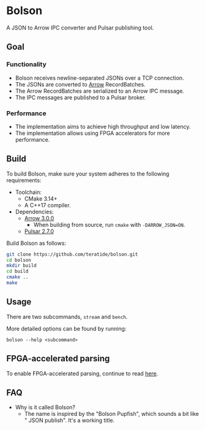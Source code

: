 # Bolson

A JSON to Arrow IPC converter and Pulsar publishing tool.

## Goal

### Functionality

* Bolson receives newline-separated JSONs over a TCP connection.
* The JSONs are converted to [Arrow](https://arrow.apache.org) RecordBatches.
* The Arrow RecordBatches are serialized to an Arrow IPC message.
* The IPC messages are published to a Pulsar broker.

### Performance

* The implementation aims to achieve high throughput and low latency.
* The implementation allows using FPGA accelerators for more performance.

## Build

To build Bolson, make sure your system adheres to the following requirements:

* Toolchain:
    - CMake 3.14+
    - A C++17 compiler.
* Dependencies:
    - [Arrow 3.0.0](https://github.com/apache/arrow)
        - When building from source, run `cmake` with `-DARROW_JSON=ON`.
    - [Pulsar 2.7.0](https://github.com/apache/pulsar)

Build Bolson as follows:

```bash
git clone https://github.com/teratide/bolson.git
cd bolson
mkdir build
cd build
cmake ..
make
```

## Usage

There are two subcommands, `stream` and `bench`.

More detailed options can be found by running:

```
bolson --help <subcommand>
```

## FPGA-accelerated parsing

To enable FPGA-accelerated parsing, continue to read [here](doc/src/fpga.md).

## FAQ

* Why is it called Bolson?
    - The name is inspired by the "Bolson Pupfish", which sounds a bit like "
      JSON publish". It's a working title.